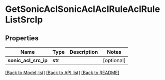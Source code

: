# GetSonicAclSonicAclAclRuleAclRuleListSrcIp

## Properties
Name | Type | Description | Notes
------------ | ------------- | ------------- | -------------
**sonic_acl_src_ip** | **str** |  | [optional] 

[[Back to Model list]](../README.md#documentation-for-models) [[Back to API list]](../README.md#documentation-for-api-endpoints) [[Back to README]](../README.md)



